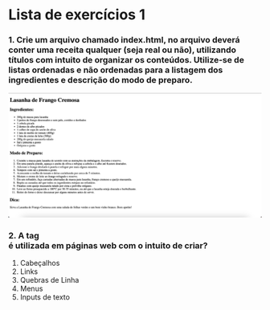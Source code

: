 # Lista de exercícios 1

### 1. Crie um arquivo chamado index.html, no arquivo deverá conter uma receita qualquer (seja real ou não), utilizando títulos com intuito de organizar os conteúdos. Utilize-se de listas ordenadas e não ordenadas para a listagem dos ingredientes e descrição do modo de preparo.

![Sugestão1](1.png)

### 2. A tag <br> é utilizada em páginas web com o intuito de criar?

1. Cabeçalhos
2. Links
3. Quebras de Linha
4. Menus
5. Inputs de texto
